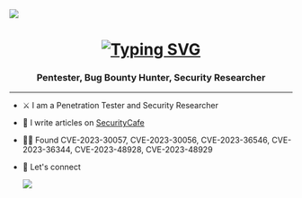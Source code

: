<img align="center" src="https://api.visitorbadge.io/api/visitors?path=https%3A%2F%2Fgithub.com%2FMatJosephs%2FMatJosephs&label=Visitors&countColor=%23263759" />


<h1 align="center">
<a href="https://git.io/typing-svg"><img src="https://readme-typing-svg.herokuapp.com?font=Console&pause=1000&color=4FF780&background=000000&center=true&vCenter=true&random=false&width=435&lines=Let's+Hack+Some+Stuff!" alt="Typing SVG" /></a>
</h1>
<h3 align="center">Pentester, Bug Bounty Hunter, Security Researcher</h3>

_______
- ⚔️ I am a Penetration Tester and Security Researcher
- 📝 I write articles on [SecurityCafe](https://securitycafe.ro/author/gingermat/)
- 🕵🏻 Found CVE-2023-30057, CVE-2023-30056, CVE-2023-36546, CVE-2023-36344, CVE-2023-48928, CVE-2023-48929
- 🤝 Let's connect

  <a href="https://www.linkedin.com/in/matei-anthony-josephs-325ba5199/" target="_blank">
    <img src="https://img.shields.io/badge/LinkedIn-0077B5?style=for-the-badge&logo=linkedin&logoColor=white" target="_blank" />
  </a>

